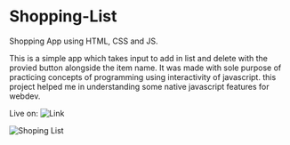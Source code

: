 # Shopping-List
Shopping App using HTML, CSS and JS.

This is a simple app which takes input to add in list and delete with the provied button alongside the item name. It was made with sole purpose of practicing concepts of programming using interactivity of javascript. this project helped me in understanding some native javascript features for webdev.

Live on: ![Link](https://lakshaysangwan.github.io/Shopping-List/)

![Shoping List](https://i.imgur.com/zgNB5DB.png)
